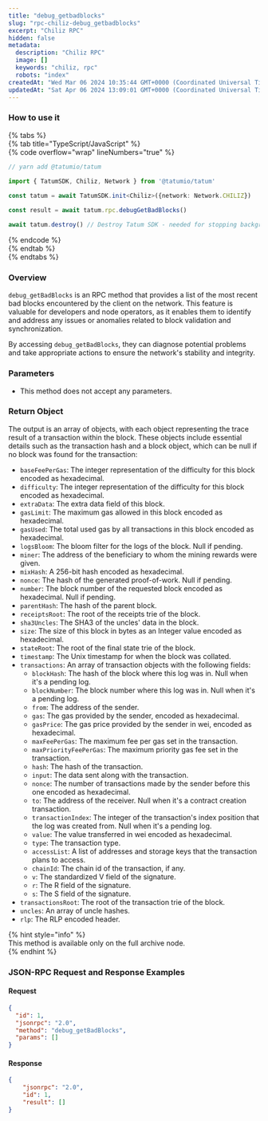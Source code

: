 ```yaml
---
title: "debug_getbadblocks"
slug: "rpc-chiliz-debug_getbadblocks"
excerpt: "Chiliz RPC"
hidden: false
metadata: 
  description: "Chiliz RPC"
  image: []
  keywords: "chiliz, rpc"
  robots: "index"
createdAt: "Wed Mar 06 2024 10:35:44 GMT+0000 (Coordinated Universal Time)"
updatedAt: "Sat Apr 06 2024 13:09:01 GMT+0000 (Coordinated Universal Time)"
---
```




### How to use it

{% tabs %}  
{% tab title="TypeScript/JavaScript" %}  
{% code overflow="wrap" lineNumbers="true" %}

```typescript
// yarn add @tatumio/tatum

import { TatumSDK, Chiliz, Network } from '@tatumio/tatum'
  
const tatum = await TatumSDK.init<Chiliz>({network: Network.CHILIZ})

const result = await tatum.rpc.debugGetBadBlocks()

await tatum.destroy() // Destroy Tatum SDK - needed for stopping background jobs
```

{% endcode %}  
{% endtab %}  
{% endtabs %}

### Overview

`debug_getBadBlocks` is an RPC method that provides a list of the most recent bad blocks encountered by the client on the network. This feature is valuable for developers and node operators, as it enables them to identify and address any issues or anomalies related to block validation and synchronization.

By accessing `debug_getBadBlocks`, they can diagnose potential problems and take appropriate actions to ensure the network's stability and integrity.

### Parameters

- This method does not accept any parameters.

### Return Object

The output is an array of objects, with each object representing the trace result of a transaction within the block. These objects include essential details such as the transaction hash and a block object, which can be null if no block was found for the transaction:

- `baseFeePerGas`: The integer representation of the difficulty for this block encoded as hexadecimal.
- `difficulty`: The integer representation of the difficulty for this block encoded as hexadecimal.
- `extraData`: The extra data field of this block.
- `gasLimit`: The maximum gas allowed in this block encoded as hexadecimal.
- `gasUsed`: The total used gas by all transactions in this block encoded as hexadecimal.
- `logsBloom`: The bloom filter for the logs of the block. Null if pending.
- `miner`: The address of the beneficiary to whom the mining rewards were given.
- `mixHash`: A 256-bit hash encoded as hexadecimal.
- `nonce`: The hash of the generated proof-of-work. Null if pending.
- `number`: The block number of the requested block encoded as hexadecimal. Null if pending.
- `parentHash`: The hash of the parent block.
- `receiptsRoot`: The root of the receipts trie of the block.
- `sha3Uncles`: The SHA3 of the uncles' data in the block.
- `size`: The size of this block in bytes as an Integer value encoded as hexadecimal.
- `stateRoot`: The root of the final state trie of the block.
- `timestamp`: The Unix timestamp for when the block was collated.
- `transactions`: An array of transaction objects with the following fields:
  - `blockHash`: The hash of the block where this log was in. Null when it's a pending log.
  - `blockNumber`: The block number where this log was in. Null when it's a pending log.
  - `from`: The address of the sender.
  - `gas`: The gas provided by the sender, encoded as hexadecimal.
  - `gasPrice`: The gas price provided by the sender in wei, encoded as hexadecimal.
  - `maxFeePerGas`: The maximum fee per gas set in the transaction.
  - `maxPriorityFeePerGas`: The maximum priority gas fee set in the transaction.
  - `hash`: The hash of the transaction.
  - `input`: The data sent along with the transaction.
  - `nonce`: The number of transactions made by the sender before this one encoded as hexadecimal.
  - `to`: The address of the receiver. Null when it's a contract creation transaction.
  - `transactionIndex`: The integer of the transaction's index position that the log was created from. Null when it's a pending log.
  - `value`: The value transferred in wei encoded as hexadecimal.
  - `type`: The transaction type.
  - `accessList`: A list of addresses and storage keys that the transaction plans to access.
  - `chainId`: The chain id of the transaction, if any.
  - `v`: The standardized V field of the signature.
  - `r`: The R field of the signature.
  - `s`: The S field of the signature.
- `transactionsRoot`: The root of the transaction trie of the block.
- `uncles`: An array of uncle hashes.
- `rlp`: The RLP encoded header.

{% hint style="info" %}  
This method is available only on the full archive node.  
{% endhint %}

### JSON-RPC Request and Response Examples

#### Request

```json
{
  "id": 1,
  "jsonrpc": "2.0",
  "method": "debug_getBadBlocks",
  "params": []
}
```

#### Response

```json
{
    "jsonrpc": "2.0",
    "id": 1,
    "result": []
}
```
